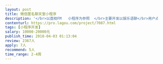 ```yaml
---                
layout: post       
title: 微信匿名聊天室小程序           
description: '</br>以荔枝FM   小程序为参照  </br>主要开发以娱乐语聊</br>用户点击小程序进入允许选择微信登录（捕捉用户微信号和昵称），就可以轻松点击想要进入的房间</br>进行语聊（所有界面要看出简介并科技感。匿名用户图像可用表情代替男女）脑洞补充</br></br>多个话题语聊房间（每个房间设10个用户座位）且所有都是匿名用户（特定方式显示姓别），进入房间即可语音聊天。</br>因为每个用户都是匿名，进入房间随机配比姓名和图像，点图像可互相加好友</br>（这里加好友取决两个，一个小程序好友和微信好友）也可以送对方礼物。（礼物可在个人中心查看，可以兑换提现）</br>（涉及到一个礼物系统和支付充值系统）  （接入一个投诉建议客服系统）</br></br>礼物系统:暂可隐藏开发充值系统，分享小程序到朋友圈或者qq空间即可获得一定礼物，此礼物一样可以送人并达到金额提现</br></br></br>模版页面</br></br>首页图片轮播，顺序排列房间名字，点击即进入。里面页面，后退-标题-滚动话题-房间所有人-扩音-挂断-关闭麦克风</br>——切磋一下，小游戏（后开发）</br> </br>原生版   </br>  </br> 多个话题语聊房间10个座位（进入房间即可聊天）匿名用户，随机配姓名图像。点图像就可以加好友，新增投票票人（全票）</br>'     
contenturl: https://pro.lagou.com/project/7087.html      
tags: [小程序开发]            
salary: 10000-20000元          
publish_time: 2018-04-03 01:13:04         
review: 2367人                   
apply: 7人                   
recommend: 5人                   
time_range: 2-4周              
---                 
```

